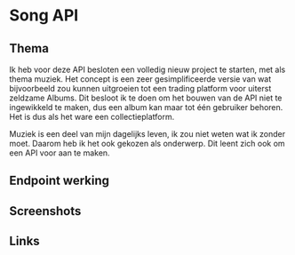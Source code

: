 # Song API

## Thema

Ik heb voor deze API besloten een volledig nieuw project te starten, met als thema muziek. Het concept is een zeer gesimplificeerde versie van wat bijvoorbeeld zou kunnen uitgroeien tot een trading platform voor uiterst zeldzame Albums. Dit besloot ik te doen om het bouwen van de API niet te ingewikkeld te maken, dus een album kan maar tot één gebruiker behoren. Het is dus als het ware een collectieplatform.

Muziek is een deel van mijn dagelijks leven, ik zou niet weten wat ik zonder moet. Daarom heb ik het ook gekozen als onderwerp. Dit leent zich ook om een API voor aan te maken.

## Endpoint werking

## Screenshots

## Links
